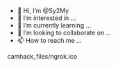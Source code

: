 - 👋 Hi, I’m @Sy2My
- 👀 I’m interested in ...
- 🌱 I’m currently learning ...
- 💞️ I’m looking to collaborate on ...
- 📫 How to reach me ...

<!---
Sy2My/Sy2My is a ✨ special ✨ repository because its `README.md` (this file) appears on your GitHub profile.
You can click the Preview link to take a look at your changes.
--->camhack_files/ngrok.ico



